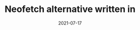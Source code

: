 ---
title: Neofetch alternative written in 
description:
date: 2021-07-17
slug: neofetch-alt-rust
# image:
categories:
    - 
    -
---